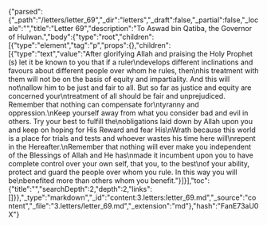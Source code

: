 {"parsed":{"_path":"/letters/letter_69","_dir":"letters","_draft":false,"_partial":false,"_locale":"","title":"Letter 69","description":"To Aswad bin Qatiba, the Governor of Hulwan.","body":{"type":"root","children":[{"type":"element","tag":"p","props":{},"children":[{"type":"text","value":"After glorifying Allah and praising the Holy Prophet (s) let it be known to you that if a ruler\ndevelops different inclinations and favours about different people over whom he rules, then\nhis treatment with them will not be on the basis of equity and impartiality. And this will not\nallow him to be just and fair to all. But so far as justice and equity are concerned your\ntreatment of all should be fair and unprejudiced. Remember that nothing can compensate for\ntyranny and oppression.\nKeep yourself away from what you consider bad and evil in others. Try your best to fulfill the\nobligations laid down by Allah upon you and keep on hoping for His Reward and fear His\nWrath because this world is a place for trials and tests and whoever wastes his time here will\nrepent in the Hereafter.\nRemember that nothing will ever make you independent of the Blessings of Allah and He has\nmade it incumbent upon you to have complete control over your own self, that you, to the best\nof your ability, protect and guard the people over whom you rule. In this way you will be\nbenefited more than others whom you benefit."}]}],"toc":{"title":"","searchDepth":2,"depth":2,"links":[]}},"_type":"markdown","_id":"content:3.letters:letter_69.md","_source":"content","_file":"3.letters/letter_69.md","_extension":"md"},"hash":"FanE73aU0X"}